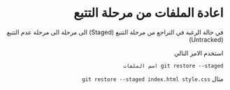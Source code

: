 <div dir = rtl>

#  اعادة الملفات من مرحلة التتبع

في حالة الرغبة في التراجع من مرحلة التتبع (Staged) الى مرحلة الى مرحلة عدم التتبع (Untracked) 

استخدم الامر التالي 

`git restore --staged اسم الملفات ` 

مثال `git restore --staged index.html style.css`





</div>